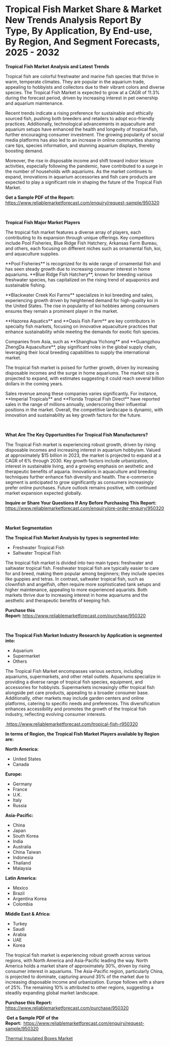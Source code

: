 <p><h1>Tropical Fish Market Share & Market New Trends Analysis Report By Type, By Application, By End-use, By Region, And Segment Forecasts, 2025 - 2032</h1></p><p><strong>Tropical Fish Market Analysis and Latest Trends</strong></p>
<p><p>Tropical fish are colorful freshwater and marine fish species that thrive in warm, temperate climates. They are popular in the aquarium trade, appealing to hobbyists and collectors due to their vibrant colors and diverse species. The Tropical Fish Market is expected to grow at a CAGR of 11.3% during the forecast period, driven by increasing interest in pet ownership and aquarium maintenance. </p><p>Recent trends indicate a rising preference for sustainable and ethically sourced fish, pushing both breeders and retailers to adopt eco-friendly practices. Additionally, technological advancements in aquaculture and aquarium setups have enhanced the health and longevity of tropical fish, further encouraging consumer investment. The growing popularity of social media platforms has also led to an increase in online communities sharing care tips, species information, and stunning aquarium displays, thereby boosting demand. </p><p>Moreover, the rise in disposable income and shift toward indoor leisure activities, especially following the pandemic, have contributed to a surge in the number of households with aquariums. As the market continues to expand, innovations in aquarium accessories and fish care products are expected to play a significant role in shaping the future of the Tropical Fish Market.</p></p>
<p><strong>Get a Sample PDF of the Report:&nbsp;</strong> <a href="https://www.reliablemarketforecast.com/enquiry/request-sample/950320?utm_campaign=2202&utm_medium=2&utm_source=Github&utm_content=ia&utm_term=05032025&utm_id=tropical-fish">https://www.reliablemarketforecast.com/enquiry/request-sample/950320</a></p>
<p>&nbsp;</p>
<p><strong>Tropical Fish Major Market Players</strong></p>
<p><p>The tropical fish market features a diverse array of players, each contributing to its expansion through unique offerings. Key competitors include Pool Fisheries, Blue Ridge Fish Hatchery, Arkansas Farm Bureau, and others, each focusing on different niches such as ornamental fish, koi, and aquaculture supplies.</p><p>**Pool Fisheries** is recognized for its wide range of ornamental fish and has seen steady growth due to increasing consumer interest in home aquariums. **Blue Ridge Fish Hatchery**, known for breeding various freshwater species, has capitalized on the rising trend of aquaponics and sustainable fishing.</p><p>**Blackwater Creek Koi Farms** specializes in koi breeding and sales, experiencing growth driven by heightened demand for high-quality koi in the United States. The rise in popularity of koi hobbies among consumers ensures they remain a prominent player in the market.</p><p>**Hazorea Aquatics** and **Oasis Fish Farm** are key contributors in specialty fish markets, focusing on innovative aquaculture practices that enhance sustainability while meeting the demands for exotic fish species. </p><p>Companies from Asia, such as **Shanghua Yichong** and **Guangzhou ZhengDa Aquaculture**, play significant roles in the global supply chain, leveraging their local breeding capabilities to supply the international market.</p><p>The tropical fish market is poised for further growth, driven by increasing disposable incomes and the surge in home aquariums. The market size is projected to expand, with estimates suggesting it could reach several billion dollars in the coming years.</p><p>Sales revenue among these companies varies significantly. For instance, **Imperial Tropicals** and **Florida Tropical Fish Direct** have reported sales in the range of millions annually, underscoring their influential positions in the market. Overall, the competitive landscape is dynamic, with innovation and sustainability as key growth factors for the future.</p></p>
<p>&nbsp;</p>
<p><strong>What Are The Key Opportunities For Tropical Fish Manufacturers?</strong></p>
<p><p>The Tropical Fish market is experiencing robust growth, driven by rising disposable incomes and increasing interest in aquarium hobbyism. Valued at approximately $15 billion in 2023, the market is projected to expand at a CAGR of 6% through 2030. Key growth factors include urbanization, interest in sustainable living, and a growing emphasis on aesthetic and therapeutic benefits of aquaria. Innovations in aquaculture and breeding techniques further enhance fish diversity and health. The e-commerce segment is anticipated to grow significantly as consumers increasingly prefer online purchases. Future outlook remains positive, with continued market expansion expected globally.</p></p>
<p><strong>Inquire or Share Your Questions If Any Before Purchasing This Report:</strong> <a href="https://www.reliablemarketforecast.com/enquiry/pre-order-enquiry/950320?utm_campaign=2202&utm_medium=2&utm_source=Github&utm_content=ia&utm_term=05032025&utm_id=tropical-fish">https://www.reliablemarketforecast.com/enquiry/pre-order-enquiry/950320</a></p>
<p>&nbsp;</p>
<p><strong>Market Segmentation</strong></p>
<p><strong>The Tropical Fish Market Analysis by types is segmented into:</strong></p>
<p><ul><li>Freshwater Tropical Fish</li><li>Saltwater Tropical Fish</li></ul></p>
<p><p>The tropical fish market is divided into two main types: freshwater and saltwater tropical fish. Freshwater tropical fish are typically easier to care for and breed, making them popular among beginners; they include species like guppies and tetras. In contrast, saltwater tropical fish, such as clownfish and angelfish, often require more sophisticated tank setups and higher maintenance, appealing to more experienced aquarists. Both markets thrive due to increasing interest in home aquariums and the aesthetic and therapeutic benefits of keeping fish.</p></p>
<p><strong>Purchase this Report:&nbsp;</strong><a href="https://www.reliablemarketforecast.com/purchase/950320?utm_campaign=2202&utm_medium=2&utm_source=Github&utm_content=ia&utm_term=05032025&utm_id=tropical-fish">https://www.reliablemarketforecast.com/purchase/950320</a></p>
<p>&nbsp;</p>
<p><strong>The Tropical Fish Market Industry Research by Application is segmented into:</strong></p>
<p><ul><li>Aquarium</li><li>Supermarket</li><li>Others</li></ul></p>
<p><p>The Tropical Fish Market encompasses various sectors, including aquariums, supermarkets, and other retail outlets. Aquariums specialize in providing a diverse range of tropical fish species, equipment, and accessories for hobbyists. Supermarkets increasingly offer tropical fish alongside pet care products, appealing to a broader consumer base. Additionally, other markets may include garden centers and online platforms, catering to specific needs and preferences. This diversification enhances accessibility and promotes the growth of the tropical fish industry, reflecting evolving consumer interests.</p></p>
<p><a href="https://www.reliablemarketforecast.com/tropical-fish-r950320?utm_campaign=2202&utm_medium=2&utm_source=Github&utm_content=ia&utm_term=05032025&utm_id=tropical-fish">&nbsp;https://www.reliablemarketforecast.com/tropical-fish-r950320</a></p>
<p><strong>In terms of Region, the Tropical Fish Market Players available by Region are:</strong></p>
<p>
    <p> <strong> North America: </strong>
        <ul>
            <li>United States</li>
            <li>Canada</li>
        </ul>
        </p> 
    <p> <strong> Europe: </strong>
        <ul>
            <li>Germany</li>
            <li>France</li>
            <li>U.K.</li>
            <li>Italy</li>
            <li>Russia</li>
        </ul>
        </p> 
    <p> <strong> Asia-Pacific: </strong>
        <ul>
            <li>China</li>
            <li>Japan</li>
            <li>South Korea</li>
            <li>India</li>
            <li>Australia</li>
            <li>China Taiwan</li>
            <li>Indonesia</li>
            <li>Thailand</li>
            <li>Malaysia</li>
        </ul>
        </p> 
    <p> <strong> Latin America: </strong>
        <ul>
            <li>Mexico</li>
            <li>Brazil</li>
            <li>Argentina Korea</li>
            <li>Colombia</li>
        </ul>
        </p> 
    <p> <strong> Middle East & Africa: </strong>
        <ul>
            <li>Turkey</li>
            <li>Saudi</li>
            <li>Arabia</li>
            <li>UAE</li>
            <li>Korea</li>
        </ul>
    </p>
    </p>
<p><p>The tropical fish market is experiencing robust growth across various regions, with North America and Asia-Pacific leading the way. North America holds a market share of approximately 30%, driven by rising consumer interest in aquariums. The Asia-Pacific region, particularly China, is projected to dominate, capturing around 35% of the market due to increasing disposable income and urbanization. Europe follows with a share of 25%. The remaining 10% is attributed to other regions, suggesting a steadily expanding global market landscape.</p></p>
<p><strong>Purchase this Report: </strong><a href="https://www.reliablemarketforecast.com/purchase/950320?utm_campaign=2202&utm_medium=2&utm_source=Github&utm_content=ia&utm_term=05032025&utm_id=tropical-fish">https://www.reliablemarketforecast.com/purchase/950320</a></p>
<p>&nbsp;<strong>Get a Sample PDF of the Report:&nbsp;&nbsp;</strong><a href="https://www.reliablemarketforecast.com/enquiry/request-sample/950320?utm_campaign=2202&utm_medium=2&utm_source=Github&utm_content=ia&utm_term=05032025&utm_id=tropical-fish">https://www.reliablemarketforecast.com/enquiry/request-sample/950320</a></p>
<p><strong></strong></p>
<p><p><a href="https://github.com/lindaopodray/Market-Research-Report-List-1/blob/main/thermal-insulated-boxes-market.md?utm_campaign=2202&utm_medium=2&utm_source=Github&utm_content=ia&utm_term=05032025&utm_id=tropical-fish">Thermal Insulated Boxes Market</a></p></p>